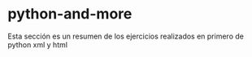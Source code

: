 # python-and-more
Esta sección es un resumen de los ejercicios realizados en primero de python xml y html
